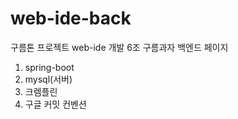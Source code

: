 # web-ide-back
구름톤 프로젝트 web-ide 개발 6조 구름과자 백엔드 페이지

1. spring-boot
2. mysql(서버)
3. 크렘플린 
4. 구글 커밋 컨벤션 
